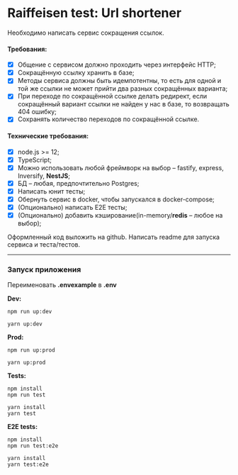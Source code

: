 # Raiffeisen test: Url shortener

Необходимо написать сервис сокращения ссылок.

#### Требования:

- [X] Общение с сервисом должно проходить через интерфейс HTTP;
- [X] Сокращённую ссылку хранить в базе;
- [X] Методы сервиса должны быть идемпотентны, то есть для одной и той же ссылки не может прийти два разных сокращённых варианта;
- [X] При переходе по сокращённой ссылке делать редирект, если сокращённый вариант ссылки не найден у нас в базе, то возвращать 404 ошибку;
- [X] Сохранять количество переходов по сокращённой ссылке.

#### Технические требования:

- [X] node.js >= 12;
- [X] TypeScript;
- [X] Можно использовать любой фреймворк на выбор – fastify, express, Inversify, <b>NestJS</b>;
- [X] БД – любая, предпочтительно Postgres;
- [X] Написать юнит тесты;
- [X] Обернуть сервис в docker, чтобы запускался в docker-compose;
- [X] (Опционально) написать E2E тесты;
- [X] (Опционально) добавить кэширование(in-memory/<b>redis</b> – любое на выбор);

Оформленный код выложить на github. Написать readme для запуска сервиса и теста/тестов.

------

### Запуск приложения
Переименовать **.envexample** в **.env**

**Dev:**
```
npm run up:dev

yarn up:dev
```

**Prod:**
```
npm run up:prod

yarn up:prod
```

**Tests:**
```
npm install
npm run test

yarn install
yarn test
```

**E2E tests:**
```
npm install
npm run test:e2e

yarn install
yarn test:e2e
```
